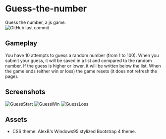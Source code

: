 # Guess-the-number
Guess the number, a js game.<br />
<img alt="GitHub last commit" src="https://img.shields.io/github/last-commit/Paradonized/Guess-the-number?style=plastic">

## Gameplay
You have 10 attempts to guess a random number (from 1 to 100). When you submit your guess, it will be saved in a list and compared to the random number. If the guess is higher or lower, it will be written below the list. When the game ends (either win or loss) the game resets (it does not refresh the page).

## Screenshots
![GuessStart](https://user-images.githubusercontent.com/85744016/175383543-a9e1ad1a-fae7-4b7c-9527-4b4ed112de92.png)
![GuessWin](https://user-images.githubusercontent.com/85744016/175383578-04d2bfb1-7edd-4ab1-bfe8-d6e1d74ce693.png)
![GuessLoss](https://user-images.githubusercontent.com/85744016/175383589-81d1867b-f35e-4734-af1b-7cdc4b8588df.png)

## Assets
* CSS theme: AlexB's Windows95 stylized Bootstrap 4 theme.

